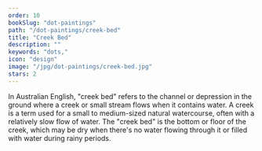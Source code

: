 ```yaml
---
order: 10
bookSlug: "dot-paintings"
path: "/dot-paintings/creek-bed"
title: "Creek Bed"
description: ""
keywords: "dots,"
icon: "design"
image: "/jpg/dot-paintings/creek-bed.jpg"
stars: 2
---
```

In Australian English, "creek bed" refers to the channel or depression in the ground where a creek or small stream flows when it contains water. A creek is a term used for a small to medium-sized natural watercourse, often with a relatively slow flow of water. The "creek bed" is the bottom or floor of the creek, which may be dry when there's no water flowing through it or filled with water during rainy periods.